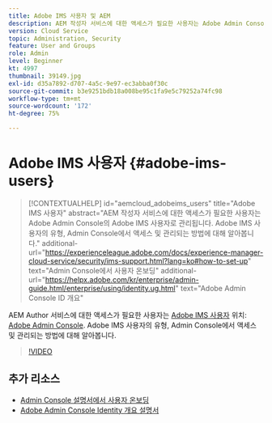 ```yaml
---
title: Adobe IMS 사용자 및 AEM
description: AEM 작성자 서비스에 대한 액세스가 필요한 사용자는 Adobe Admin Console의 Adobe IMS 사용자로 관리됩니다. Adobe IMS 사용자의 유형, Admin Console에서 액세스 및 관리되는 방법에 대해 알아봅니다.
version: Cloud Service
topic: Administration, Security
feature: User and Groups
role: Admin
level: Beginner
kt: 4997
thumbnail: 39149.jpg
exl-id: d35a7892-d707-4a5c-9e97-ec3abba0f30c
source-git-commit: b3e9251bdb18a008be95c1fa9e5c79252a74fc98
workflow-type: tm+mt
source-wordcount: '172'
ht-degree: 75%

---
```


# Adobe IMS 사용자 {#adobe-ims-users}

>[!CONTEXTUALHELP]
>id="aemcloud_adobeims_users"
>title="Adobe IMS 사용자"
>abstract="AEM 작성자 서비스에 대한 액세스가 필요한 사용자는 Adobe Admin Console의 Adobe IMS 사용자로 관리됩니다. Adobe IMS 사용자의 유형, Admin Console에서 액세스 및 관리되는 방법에 대해 알아봅니다."
>additional-url="https://experienceleague.adobe.com/docs/experience-manager-cloud-service/security/ims-support.html?lang=ko#how-to-set-up" text="Admin Console에서 사용자 온보딩"
>additional-url="https://helpx.adobe.com/kr/enterprise/admin-guide.html/enterprise/using/identity.ug.html" text="Adobe Admin Console ID 개요"

AEM Author 서비스에 대한 액세스가 필요한 사용자는 [Adobe IMS 사용자](https://helpx.adobe.com/kr/enterprise/using/set-up-identity.html) 위치: [Adobe Admin Console](https://adminconsole.adobe.com). Adobe IMS 사용자의 유형, Admin Console에서 액세스 및 관리되는 방법에 대해 알아봅니다.

>[!VIDEO](https://video.tv.adobe.com/v/39149?quality=12&learn=on)

## 추가 리소스

+ [Admin Console 설명서에서 사용자 온보딩](https://experienceleague.adobe.com/docs/experience-manager-cloud-service/security/ims-support.html#onboarding-users-in-admin-console)
+ [Adobe Admin Console Identity 개요 설명서](https://helpx.adobe.com/kr/enterprise/using/identity.html)
